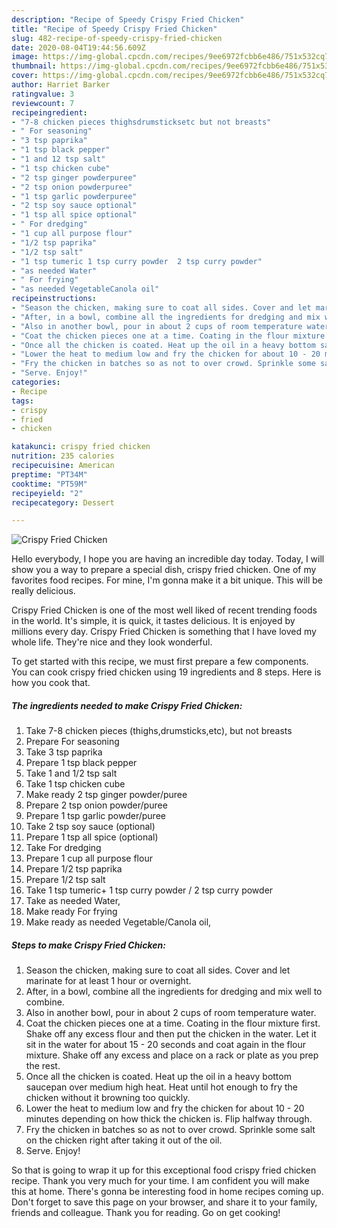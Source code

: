 ```yaml
---
description: "Recipe of Speedy Crispy Fried Chicken"
title: "Recipe of Speedy Crispy Fried Chicken"
slug: 482-recipe-of-speedy-crispy-fried-chicken
date: 2020-08-04T19:44:56.609Z
image: https://img-global.cpcdn.com/recipes/9ee6972fcbb6e486/751x532cq70/crispy-fried-chicken-recipe-main-photo.jpg
thumbnail: https://img-global.cpcdn.com/recipes/9ee6972fcbb6e486/751x532cq70/crispy-fried-chicken-recipe-main-photo.jpg
cover: https://img-global.cpcdn.com/recipes/9ee6972fcbb6e486/751x532cq70/crispy-fried-chicken-recipe-main-photo.jpg
author: Harriet Barker
ratingvalue: 3
reviewcount: 7
recipeingredient:
- "7-8 chicken pieces thighsdrumsticksetc but not breasts"
- " For seasoning"
- "3 tsp paprika"
- "1 tsp black pepper"
- "1 and 12 tsp salt"
- "1 tsp chicken cube"
- "2 tsp ginger powderpuree"
- "2 tsp onion powderpuree"
- "1 tsp garlic powderpuree"
- "2 tsp soy sauce optional"
- "1 tsp all spice optional"
- " For dredging"
- "1 cup all purpose flour"
- "1/2 tsp paprika"
- "1/2 tsp salt"
- "1 tsp tumeric 1 tsp curry powder  2 tsp curry powder"
- "as needed Water"
- " For frying"
- "as needed VegetableCanola oil"
recipeinstructions:
- "Season the chicken, making sure to coat all sides. Cover and let marinate for at least 1 hour or overnight."
- "After, in a bowl, combine all the ingredients for dredging and mix well to combine."
- "Also in another bowl, pour in about 2 cups of room temperature water."
- "Coat the chicken pieces one at a time. Coating in the flour mixture first. Shake off any excess flour and then put the chicken in the water. Let it sit in the water for about 15 - 20 seconds and coat again in the flour mixture. Shake off any excess and place on a rack or plate as you prep the rest."
- "Once all the chicken is coated. Heat up the oil in a heavy bottom saucepan over medium high heat. Heat until hot enough to fry the chicken without it browning too quickly."
- "Lower the heat to medium low and fry the chicken for about 10 - 20 minutes depending on how thick the chicken is. Flip halfway through."
- "Fry the chicken in batches so as not to over crowd. Sprinkle some salt on the chicken right after taking it out of the oil."
- "Serve. Enjoy!"
categories:
- Recipe
tags:
- crispy
- fried
- chicken

katakunci: crispy fried chicken 
nutrition: 235 calories
recipecuisine: American
preptime: "PT34M"
cooktime: "PT59M"
recipeyield: "2"
recipecategory: Dessert

---
```



![Crispy Fried Chicken](https://img-global.cpcdn.com/recipes/9ee6972fcbb6e486/751x532cq70/crispy-fried-chicken-recipe-main-photo.jpg)

Hello everybody, I hope you are having an incredible day today. Today, I will show you a way to prepare a special dish, crispy fried chicken. One of my favorites food recipes. For mine, I'm gonna make it a bit unique. This will be really delicious.



Crispy Fried Chicken is one of the most well liked of recent trending foods in the world. It's simple, it is quick, it tastes delicious. It is enjoyed by millions every day. Crispy Fried Chicken is something that I have loved my whole life. They're nice and they look wonderful.


To get started with this recipe, we must first prepare a few components. You can cook crispy fried chicken using 19 ingredients and 8 steps. Here is how you cook that.

##### The ingredients needed to make Crispy Fried Chicken:

1. Take 7-8 chicken pieces (thighs,drumsticks,etc), but not breasts
1. Prepare  For seasoning
1. Take 3 tsp paprika
1. Prepare 1 tsp black pepper
1. Take 1 and 1/2 tsp salt
1. Take 1 tsp chicken cube
1. Make ready 2 tsp ginger powder/puree
1. Prepare 2 tsp onion powder/puree
1. Prepare 1 tsp garlic powder/puree
1. Take 2 tsp soy sauce (optional)
1. Prepare 1 tsp all spice (optional)
1. Take  For dredging
1. Prepare 1 cup all purpose flour
1. Prepare 1/2 tsp paprika
1. Prepare 1/2 tsp salt
1. Take 1 tsp tumeric+ 1 tsp curry powder / 2 tsp curry powder
1. Take as needed Water,
1. Make ready  For frying
1. Make ready as needed Vegetable/Canola oil,




##### Steps to make Crispy Fried Chicken:

1. Season the chicken, making sure to coat all sides. Cover and let marinate for at least 1 hour or overnight.
1. After, in a bowl, combine all the ingredients for dredging and mix well to combine.
1. Also in another bowl, pour in about 2 cups of room temperature water.
1. Coat the chicken pieces one at a time. Coating in the flour mixture first. Shake off any excess flour and then put the chicken in the water. Let it sit in the water for about 15 - 20 seconds and coat again in the flour mixture. Shake off any excess and place on a rack or plate as you prep the rest.
1. Once all the chicken is coated. Heat up the oil in a heavy bottom saucepan over medium high heat. Heat until hot enough to fry the chicken without it browning too quickly.
1. Lower the heat to medium low and fry the chicken for about 10 - 20 minutes depending on how thick the chicken is. Flip halfway through.
1. Fry the chicken in batches so as not to over crowd. Sprinkle some salt on the chicken right after taking it out of the oil.
1. Serve. Enjoy!




So that is going to wrap it up for this exceptional food crispy fried chicken recipe. Thank you very much for your time. I am confident you will make this at home. There's gonna be interesting food in home recipes coming up. Don't forget to save this page on your browser, and share it to your family, friends and colleague. Thank you for reading. Go on get cooking!
